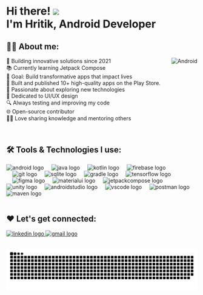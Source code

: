 <h1 align="left">
  Hi there! <img src="https://media.giphy.com/media/hvRJCLFzcasrR4ia7z/giphy.gif" width="40px"><br>
  I'm Hritik, Android Developer
</h1>

<h2 align="left">👨‍💻 About me:</h2>
<img align="right" height="300" src="https://github.com/mehritik/mehritik/blob/main/Andorid.gif" alt="Android" style="pointer-events: none;"/>

<p align="left">🌟 Building innovative solutions since 2021<br>
📚 Currently learning Jetpack Compose<br>
🎯 Goal: Build transformative apps that impact lives<br>
📱 Built and published 10+ high-quality apps on the Play Store.<br>
🚀 Passionate about exploring new technologies<br>
🎨 Dedicated to UI/UX design<br>
🔍 Always testing and improving my code<br>
🌐 Open-source contributor<br>
👨‍🏫 Love sharing knowledge and mentoring others<br>
</p>


<br>

<h2 align="left">🛠️ Tools & Technologies I use:</h2>
<div align="left">
  <img src="https://cdn.simpleicons.org/android/3DDC84" height="36" alt="android logo"  />
  <img width="12" />
  <img src="https://skillicons.dev/icons?i=java" height="36" alt="java logo"  />
  <img width="12" />
  <img src="https://skillicons.dev/icons?i=kotlin" height="36" alt="kotlin logo"  />
  <img width="12" />
  <img src="https://skillicons.dev/icons?i=firebase" height="36" alt="firebase logo"  />
  <img width="12" />
  <img src="https://skillicons.dev/icons?i=git&theme=dark" height="36" alt="git logo"  />
  <img width="12" />
  <img src="https://skillicons.dev/icons?i=sqlite" height="36" alt="sqlite logo"  />
  <img width="12" />
  <img src="https://skillicons.dev/icons?i=gradle" height="36" alt="gradle logo"  />
  <img width="12" />
  <img src="https://skillicons.dev/icons?i=tensorflow" height="36" alt="tensorflow logo"  />
  <img width="12" />
  <img src="https://skillicons.dev/icons?i=figma&theme=dark" height="36" alt="figma logo"  />
  <img width="12" />
  <img src="https://skillicons.dev/icons?i=materialui" height="36" alt="materialui logo"  />
  <img width="12" />
  <img src="https://cdn.jsdelivr.net/gh/devicons/devicon@latest/icons/jetpackcompose/jetpackcompose-original.svg" height="36" alt="jetpackcompose logo"  />
  <img width="12" />
  <img src="https://skillicons.dev/icons?i=unity" height="36" alt="unity logo"  />
  <img width="12" />
  <img src="https://skillicons.dev/icons?i=androidstudio" height="36" alt="androidstudio logo"  />
  <img width="12" />
  <img src="https://skillicons.dev/icons?i=vscode" height="36" alt="vscode logo"  />
  <img width="12" />
  <img src="https://skillicons.dev/icons?i=postman" height="36" alt="postman logo"  />
  <img width="12" />
  <img src="https://skillicons.dev/icons?i=maven" height="36" alt="maven logo"  />
  <img width="12" />
</div>

<br>

<h2 align="left">❤ Let's get connected:</h2>

<div align="left">
  <a href="https://www.linkedin.com/in/mehritik/" target="_blank">
    <img src="https://img.shields.io/static/v1?message=LinkedIn&logo=linkedin&label=&color=0077B5&logoColor=white&labelColor=&style=for-the-badge&border-radius=10px" height="35" alt="linkedin logo"  />
  </a>
  <a href="mailto:hsriv0777@gmail.com" target="_blank">
    <img src="https://img.shields.io/static/v1?message=Gmail&logo=gmail&label=&color=D14836&logoColor=white&labelColor=&style=for-the-badge&border-radius=10px" height="35" alt="gmail logo"  />
  </a>
</div>




<br clear="both">

![snake gif](https://raw.githubusercontent.com/platane/snk/output/github-contribution-grid-snake.svg)
